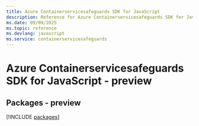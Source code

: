 ```yaml
---
title: Azure Containerservicesafeguards SDK for JavaScript
description: Reference for Azure Containerservicesafeguards SDK for JavaScript
ms.date: 09/09/2025
ms.topic: reference
ms.devlang: javascript
ms.service: containerservicesafeguards
---
```

# Azure Containerservicesafeguards SDK for JavaScript - preview
## Packages - preview
[!INCLUDE [packages](containerservicesafeguards-index.md)]